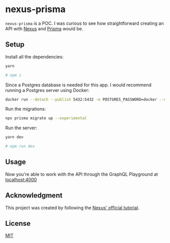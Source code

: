 # nexus-prisma

`nexus-prisma` is a POC. I was curious to see how straightforward creating an API with [Nexus](https://nexus.js.org/docs/getting-started) and [Prisma](https://www.prisma.io/) would be.

## Setup

Install all the dependencies:

```sh
yarn

# npm i
```

Since a Postgres database is needed for this app. I would recommend running a Postgres server using Docker:

```sh
docker run --detach --publish 5432:5432 -e POSTGRES_PASSWORD=docker --name postgres
```

Run the migrations:

```sh
npx prisma migrate up --experimental
```

Run the server:

```sh
yarn dev

# npm run dev
```

## Usage

Now you're able to work with the API through the GraphQL Playground at [localhost:4000](http://localhost:4000)

## Acknowledgment

This project was created by following the [Nexus' official tutorial](https://nexusjs.org/getting-started/tutorial).

## License

[MIT](https://choosealicense.com/licenses/mit/)
